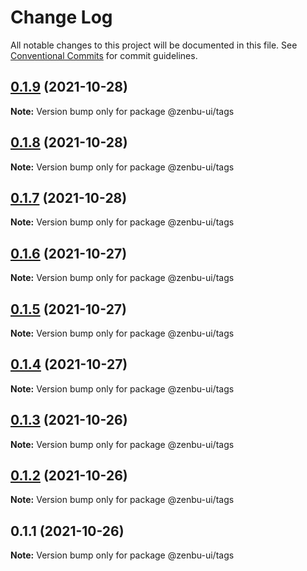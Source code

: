 # Change Log

All notable changes to this project will be documented in this file.
See [Conventional Commits](https://conventionalcommits.org) for commit guidelines.

## [0.1.9](https://github.com/KodepandaID/zenbu-ui/compare/@zenbu-ui/tags@0.1.8...@zenbu-ui/tags@0.1.9) (2021-10-28)

**Note:** Version bump only for package @zenbu-ui/tags





## [0.1.8](https://github.com/KodepandaID/zenbu-ui/compare/@zenbu-ui/tags@0.1.7...@zenbu-ui/tags@0.1.8) (2021-10-28)

**Note:** Version bump only for package @zenbu-ui/tags





## [0.1.7](https://github.com/KodepandaID/zenbu-ui/compare/@zenbu-ui/tags@0.1.6...@zenbu-ui/tags@0.1.7) (2021-10-28)

**Note:** Version bump only for package @zenbu-ui/tags





## [0.1.6](https://github.com/KodepandaID/zenbu-ui/compare/@zenbu-ui/tags@0.1.5...@zenbu-ui/tags@0.1.6) (2021-10-27)

**Note:** Version bump only for package @zenbu-ui/tags





## [0.1.5](https://github.com/KodepandaID/zenbu-ui/compare/@zenbu-ui/tags@0.1.4...@zenbu-ui/tags@0.1.5) (2021-10-27)

**Note:** Version bump only for package @zenbu-ui/tags





## [0.1.4](https://github.com/KodepandaID/zenbu-ui/compare/@zenbu-ui/tags@0.1.3...@zenbu-ui/tags@0.1.4) (2021-10-27)

**Note:** Version bump only for package @zenbu-ui/tags





## [0.1.3](https://github.com/KodepandaID/zenbu-ui/compare/@zenbu-ui/tags@0.1.2...@zenbu-ui/tags@0.1.3) (2021-10-26)

**Note:** Version bump only for package @zenbu-ui/tags





## [0.1.2](https://github.com/KodepandaID/zenbu-ui/compare/@zenbu-ui/tags@0.1.1...@zenbu-ui/tags@0.1.2) (2021-10-26)

**Note:** Version bump only for package @zenbu-ui/tags





## 0.1.1 (2021-10-26)

**Note:** Version bump only for package @zenbu-ui/tags
